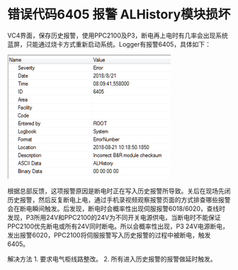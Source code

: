 # 错误代码6405 报警 ALHistory模块损坏
VC4界面，保存历史报警，使用PPC2100及P3，断电再上电时有几率会出现系统蓝屏，只能通过烧卡方式重新启动系统。Logger有报警6405，具体如下：

![Img](./FILES/020错误代码6405%20报警%20ALHistory模块损坏.md/img-20220615152231.png)

根据总部反馈，这项报警原因是断电时正在写入历史报警所导致。关后在现场先闭历史报警，然后反复断电上电，通过手机录视频观察报警页面的方式排查哪些报警会在断电瞬间触发。后发现，断电时会概率性出现伺服报警6018/6020，查线时发现，P3所用24V和PPC2100的24V为不同开关电源供电，当断电时不能保证PPC2100优先断电或所有24V同时断电。所以会概率性出现，P3 24V电源断电，发出报警6020，PPC2100将伺服报警写入历史报警的过程中被断电，触发6405。

解决方法
	1. 要求电气柜线路整改。
	2. 所有进入历史报警的报警做延时触发。

